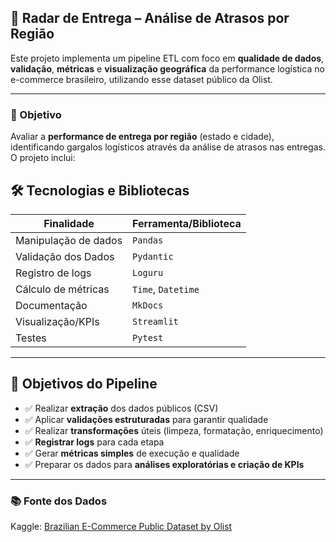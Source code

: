 ## 📍 Radar de Entrega – Análise de Atrasos por Região

Este projeto implementa um pipeline ETL com foco em **qualidade de dados**, **validação**, **métricas** e **visualização geográfica** da performance logística no e-commerce brasileiro, utilizando esse dataset público da Olist.

---

### 🎯 Objetivo

Avaliar a **performance de entrega por região** (estado e cidade), identificando gargalos logísticos através da análise de atrasos nas entregas. O projeto inclui:


## 🛠️ Tecnologias e Bibliotecas

| Finalidade           | Ferramenta/Biblioteca     |
|----------------------|---------------------------|
| Manipulação de dados  | `Pandas`                  |
| Validação dos Dados | `Pydantic `               |
| Registro de logs      | `Loguru`                  |
| Cálculo de métricas   | `Time`, `Datetime`        |
| Documentação          | `MkDocs`                  |
| Visualização/KPIs     | `Streamlit`               |
| Testes                | `Pytest`                  |

---

## 📌 Objetivos do Pipeline

- ✅ Realizar **extração** dos dados públicos (CSV)
- ✅ Aplicar **validações estruturadas** para garantir qualidade
- ✅ Realizar **transformações** úteis (limpeza, formatação, enriquecimento)
- ✅ **Registrar logs** para cada etapa
- ✅ Gerar **métricas simples** de execução e qualidade
- ✅ Preparar os dados para **análises exploratórias e criação de KPIs**

---

### 📚 Fonte dos Dados

Kaggle: [Brazilian E-Commerce Public Dataset by Olist](https://www.kaggle.com/datasets/olistbr/brazilian-ecommerce)



